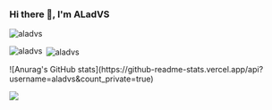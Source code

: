 ### Hi there 👋, I'm ALadVS
<p align="left"> <img src="https://komarev.com/ghpvc/?username=aladvs&label=Profile%20views&color=0e75b6&style=flat" alt="aladvs" /> </p>

<p><img align="left" src="https://github-readme-stats.vercel.app/api/top-langs?username=aladvs&show_icons=true&locale=en&layout=compact&langs_count=8" alt="aladvs" /></p>
<p>&nbsp;<img align="center" src="https://github-readme-stats.vercel.app/api?username=aladvs&show_icons=true&locale=en" alt="aladvs" /></p>
![Anurag's GitHub stats](https://github-readme-stats.vercel.app/api?username=aladvs&count_private=true)
<p><img align="center" src="https://streak-stats.demolab.com?user=aladvs&theme=transparent"/></p>

<!--[![trophy](https://github-profile-trophy.vercel.app/?username=aladvs)](https://github.com/ryo-ma/github-profile-trophy)
<!--
**aladvs/aladvs** is a ✨ _special_ ✨ repository because its `README.md` (this file) appears on your GitHub profile.

Here are some ideas to get you started:

- 🔭 I’m currently working on ...
- 🌱 I’m currently learning ...
- 👯 I’m looking to collaborate on ...
- 🤔 I’m looking for help with ...
- 💬 Ask me about ...
- 📫 How to reach me: ...
- 😄 Pronouns: ...
- ⚡ Fun fact: ...
-->
